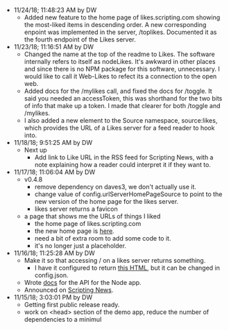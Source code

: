 * 11/24/18; 11:48:23 AM by DW   * Added new feature to the home page of likes.scripting.com showing the most-liked items in descending order. A new corresponding enpoint was implemented in the server, /toplikes. Documented it as the fourth endpoint of the Likes server.* 11/23/18; 11:16:51 AM by DW   * Changed the name at the top of the readme to Likes. The software internally refers to itself as nodeLikes. It's awkward in other places and since there is no NPM package for this software, unnecessary. I would like to call it Web-Likes to refect its a connection to the open web.   * Added docs for the /mylikes call, and fixed the docs for /toggle. It said you needed an accessToken, this was shorthand for the two bits of info that make up a token. I made that clearer for both /toggle and /mylikes.   * I also added a new element to the Source namespace, source:likes, which provides the URL of a Likes server for a feed reader to hook into.* 11/18/18; 9:51:25 AM by DW   * Next up      * Add link to Like URL in the RSS feed for Scripting News, with a note explaining how a reader could interpret it if they want to.* 11/17/18; 11:06:04 AM by DW   * v0.4.8      * remove dependency on daves3, we don't actually use it.      * change value of config.urlServerHomePageSource to point to the new version of the home page for the likes server.       * likes server returns a favicon   * a page that shows me the URLs of things I liked      * the home page of likes.scripting.com      * the new home page is <a href="http://scripting.com/code/nodelikes/serverhomepage/">here</a>.       * need a bit of extra room to add some code to it.       * it's no longer just a placeholder.* 11/16/18; 11:25:28 AM by DW   * Make it so that accessing / on a likes server returns something.        * I have it configured to return <a href="http://scripting.com/code/nodelikes/myhomepage.html">this HTML</a>, but it can be changed in config.json.   * Wrote <a href="https://github.com/scripting/likes#api-for-the-node-app">docs</a> for the API for the Node app.   * Announced on <a href="http://scripting.com/2018/11/16.html">Scripting News</a>.* 11/15/18; 3:03:01 PM by DW   * Getting first public release ready.   * work on &lt;head> section of the demo app, reduce the number of dependencies to a minimul